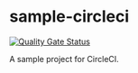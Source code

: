# sample-circleci

[![Quality Gate Status](https://sonarcloud.io/api/project_badges/measure?project=dqmdz-um_sample-circleci&metric=alert_status)](https://sonarcloud.io/summary/new_code?id=dqmdz-um_sample-circleci)

A sample project for CircleCI.

<!-- COVERAGE_START -->
<!-- COVERAGE_END -->

<!-- PYLINT_START -->
<!-- PYLINT_END -->